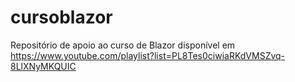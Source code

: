 # cursoblazor
Repositório de apoio ao curso de Blazor disponível em https://www.youtube.com/playlist?list=PL8Tes0ciwiaRKdVMSZvq-8LlXNyMKQUIC
